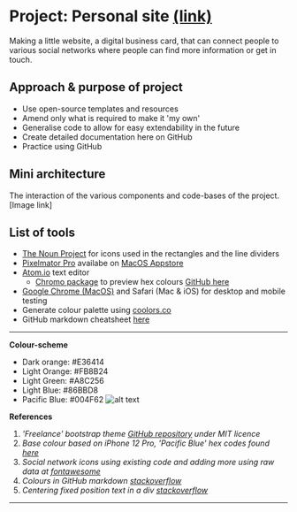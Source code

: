 # Project: Personal site [(link)](https://antoniosfiala.github.io/personal_site/)
Making a little website, a digital business card, that can connect people to various social networks where people can find more information or get in touch.

## Approach & purpose of project
- Use open-source templates and resources
- Amend only what is required to make it 'my own'
- Generalise code to allow for easy extendability in the future
- Create detailed documentation here on GitHub
- Practice using GitHub

## Mini architecture
The interaction of the various components and code-bases of the project.
[Image link]

## List of tools
- [The Noun Project](https://thenounproject.com) for icons used in the rectangles and the line dividers
- [Pixelmator Pro](https://www.pixelmator.com/pro/) availabe on [MacOS Appstore](https://apps.apple.com/us/app/pixelmator-pro/id1289583905?mt=12)
- [Atom.io](https://atom.io) text editor
  - [Chromo package](https://atom.io/packages/chromo-color-previews) to preview hex colours [GitHub here](https://github.com/Vertagon-Softworks/Chromo)
- [Google Chrome (MacOS)](https://www.google.com/intl/en_uk/chrome/) and Safari (Mac & iOS) for desktop and mobile testing
- Generate colour palette using [coolors.co](https://coolors.co/)
- GitHub markdown cheatsheet [here](https://github.com/adam-p/markdown-here/wiki/Markdown-Cheatsheet)

---

**Colour-scheme**
- Dark orange: #E36414
- Light Orange: #FB8B24
- Light Green: #A8C256
- Light Blue: #86BBD8
- Pacific Blue: #004F62 ![alt text](https://github.com/antoniosfiala/personal_site/blob/new_code/assets/img/Colours/Dark_orange.png "Pacific blue")

**References**
1. _'Freelance' bootstrap theme [GitHub repository](https://github.com/startbootstrap/startbootstrap-freelancer) under MIT licence_
2. _Base colour based on iPhone 12 Pro, 'Pacific Blue' hex codes found [here](https://colorswall.com/palette/27294/)_
3. _Social network icons using existing code and adding more using raw data at [fontawesome](https://fontawesome.com/icons?d=gallery)_
4. _Colours in GitHub markdown [stackoverflow](https://stackoverflow.com/questions/11509830/how-to-add-color-to-githubs-readme-md-file)_
5. _Centering fixed position text in a div [stackoverflow](https://stackoverflow.com/questions/2861247/center-aligning-a-fixed-position-div)_

---
